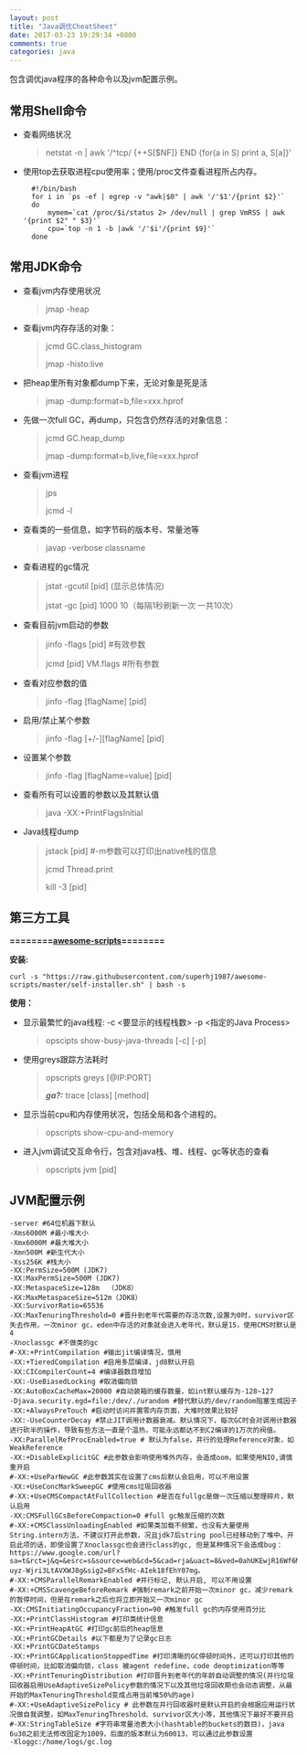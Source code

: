 ```yaml
---
layout: post
title: "Java调优CheatSheet"
date: 2017-03-23 19:29:34 +0800
comments: true
categories: java
---
```


包含调优java程序的各种命令以及jvm配置示例。

## 常用Shell命令

- 查看网络状况

	> netstat -n | awk '/^tcp/ {++S[$NF]} END {for(a in S) print a, S[a]}'
	
- 使用top去获取进程cpu使用率；使用/proc文件查看进程所占内存。


		#!/bin/bash
		for i in `ps -ef | egrep -v "awk|$0" | awk '/'$1'/{print $2}'`
		do
    		mymem=`cat /proc/$i/status 2> /dev/null | grep VmRSS | awk '{print $2" " $3}'`
    		cpu=`top -n 1 -b |awk '/'$i'/{print $9}'`
		done
		
<!--more-->

## 常用JDK命令

- 查看jvm内存使用状况
	> jmap -heap <pid>

- 查看jvm内存存活的对象：
	> jcmd <pid> GC.class_histogram 
	>
	> jmap -histo:live <pid>

- 把heap里所有对象都dump下来，无论对象是死是活
	> jmap -dump:format=b,file=xxx.hprof <pid>

- 先做一次full GC，再dump，只包含仍然存活的对象信息：
	> jcmd <PID> GC.heap_dump <FILENAME> 
	>
	> jmap -dump:format=b,live,file=xxx.hprof
- 查看jvm进程
	
	> jps  
	>
	> jcmd -l

- 查看类的一些信息，如字节码的版本号、常量池等
	> javap -verbose classname

- 查看进程的gc情况
	> jstat -gcutil [pid] (显示总体情况)     
	>
	> jstat -gc [pid] 1000 10（每隔1秒刷新一次 一共10次）
	
- 查看目前jvm启动的参数

	> jinfo -flags [pid] #有效参数
	>
	> jcmd [pid] VM.flags #所有参数

- 查看对应参数的值
	
	> jinfo -flag [flagName] [pid]

- 启用/禁止某个参数
	> jinfo -flag [+/-][flagName] [pid]

- 设置某个参数
	> jinfo -flag [flagName=value] [pid]

- 查看所有可以设置的参数以及其默认值
	> java -XX:+PrintFlagsInitial

- Java线程dump
	> jstack [pid] #-m参数可以打印出native栈的信息 
	>
	> jcmd <PID> Thread.print 
	>
	> kill -3 [pid]
	
## 第三方工具

**========[awesome-scripts](https://github.com/superhj1987/awesome-scripts/blob/master/README.md)========**

**安装:**

`curl -s "https://raw.githubusercontent.com/superhj1987/awesome-scripts/master/self-installer.sh" | bash -s`

**使用：**

- 显示最繁忙的java线程: -c <要显示的线程栈数> -p <指定的Java Process>

	> opscipts show-busy-java-threads [-c] [-p]

- 使用greys跟踪方法耗时

	> opscripts greys <PID>[@IP:PORT] 
	> 
	> ***ga?:*** trace [class] [method]

- 显示当前cpu和内存使用状况，包括全局和各个进程的。

	> opscripts show-cpu-and-memory
	
- 进入jvm调试交互命令行，包含对java栈、堆、线程、gc等状态的查看

	> opscripts jvm [pid]
	
## JVM配置示例

```
-server #64位机器下默认
-Xms6000M #最小堆大小
-Xmx6000M #最大堆大小
-Xmn500M #新生代大小
-Xss256K #栈大小
-XX:PermSize=500M (JDK7)
-XX:MaxPermSize=500M (JDK7)
-XX:MetaspaceSize=128m  （JDK8）
-XX:MaxMetaspaceSize=512m（JDK8）
-XX:SurvivorRatio=65536
-XX:MaxTenuringThreshold=0 #晋升到老年代需要的存活次数,设置为0时，survivor区失去作用，一次minor gc，eden中存活的对象就会进入老年代，默认是15，使用CMS时默认是4
-Xnoclassgc #不做类的gc
#-XX:+PrintCompilation #输出jit编译情况，慎用
-XX:+TieredCompilation #启用多层编译，jd8默认开启
-XX:CICompilerCount=4 #编译器数目增加
-XX:-UseBiasedLocking #取消偏向锁
-XX:AutoBoxCacheMax=20000 #自动装箱的缓存数量，如int默认缓存为-128~127
-Djava.security.egd=file:/dev/./urandom #替代默认的/dev/random阻塞生成因子
-XX:+AlwaysPreTouch #启动时访问并置零内存页面，大堆时效果比较好
-XX:-UseCounterDecay #禁止JIT调用计数器衰减。默认情况下，每次GC时会对调用计数器进行砍半的操作，导致有些方法一直是个温热，可能永远都达不到C2编译的1万次的阀值。
-XX:ParallelRefProcEnabled=true # 默认为false，并行的处理Reference对象，如WeakReference
-XX:+DisableExplicitGC #此参数会影响使用堆外内存，会造成oom，如果使用NIO,请慎重开启
#-XX:+UseParNewGC #此参数其实在设置了cms后默认会启用，可以不用设置
-XX:+UseConcMarkSweepGC #使用cms垃圾回收器
#-XX:+UseCMSCompactAtFullCollection #是否在fullgc是做一次压缩以整理碎片，默认启用
-XX:CMSFullGCsBeforeCompaction=0 #full gc触发压缩的次数
#-XX:+CMSClassUnloadingEnabled #如果类加载不频繁，也没有大量使用String.intern方法，不建议打开此参数，况且jdk7后string pool已经移动到了堆中。开启此项的话，即使设置了Xnoclassgc也会进行class的gc, 但是某种情况下会造成bug：https://www.google.com/url?sa=t&rct=j&q=&esrc=s&source=web&cd=5&cad=rja&uact=8&ved=0ahUKEwjR16Wf6MHQAhWLrVQKHfLdCe4QFgg8MAQ&url=https%3A%2F%2Fblogs.oracle.com%2Fpoonam%2Fentry%2Fjvm_hang_with_cms_collector&usg=AFQjCNFNtkw6jHM-uyz-Wjri3LtAVXWJ8g&sig2=BFxSfHc-AIek18fEhY07mg。
#-XX:+CMSParallelRemarkEnabled #并行标记, 默认开启, 可以不用设置
#-XX:+CMSScavengeBeforeRemark #强制remark之前开始一次minor gc，减少remark的暂停时间，但是在remark之后也将立即开始又一次minor gc
-XX:CMSInitiatingOccupancyFraction=90 #触发full gc的内存使用百分比
-XX:+PrintClassHistogram #打印类统计信息
-XX:+PrintHeapAtGC #打印gc前后的heap信息
-XX:+PrintGCDetails #以下都是为了记录gc日志
-XX:+PrintGCDateStamps
-XX:+PrintGCApplicationStoppedTime #打印清晰的GC停顿时间外，还可以打印其他的停顿时间，比如取消偏向锁，class 被agent redefine，code deoptimization等等
-XX:+PrintTenuringDistribution #打印晋升到老年代的年龄自动调整的情况(并行垃圾回收器启用UseAdaptiveSizePolicy参数的情况下以及其他垃圾回收期也会动态调整，从最开始的MaxTenuringThreshold变成占用当前堆50%的age)
#-XX:+UseAdaptiveSizePolicy # 此参数在并行回收器时是默认开启的会根据应用运行状况做自我调整，如MaxTenuringThreshold、survivor区大小等，其他情况下最好不要开启
#-XX:StringTableSize #字符串常量池表大小(hashtable的buckets的数目)，java 6u30之前无法修改固定为1009，后面的版本默认为60013，可以通过此参数设置
-Xloggc:/home/logs/gc.log
```